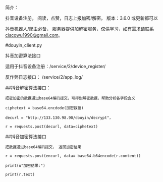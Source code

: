 简介：

抖音设备注册， 阅读，点赞，日志上报加密/解密。
版本：3.6.0 或更新都可以

抖音机器人/爬虫必备， 服务器提供加解密服务，仅供学习，如有需求请联系ciscowu1990@gmail.com。


#douyin_client.py

  抖音加密算法接口
  
  适用于抖音设备注册：/service/2/device_register/
  
  反作弊日志接口： /service/2/app_log/
  
##抖音解密算法接口：

    把密加密的数据通过base64编码提交，可得到解密数据，帮助分析各字段含义
    
    ciphetext = base64.encdode(加密数据)
    
    decurl = "http://133.130.98.90/douyin/decrypt"，
    
    r = requests.post(decurl, data=ciphetext)
    
    
##抖音加密算法接口

    把数据通过base64编码提交， 返回加密结果
    
    r = requests.post(encurl, data= base64.b64encode(r.content))
    
    print(u"加密结果:")
    
    print(r.text)
